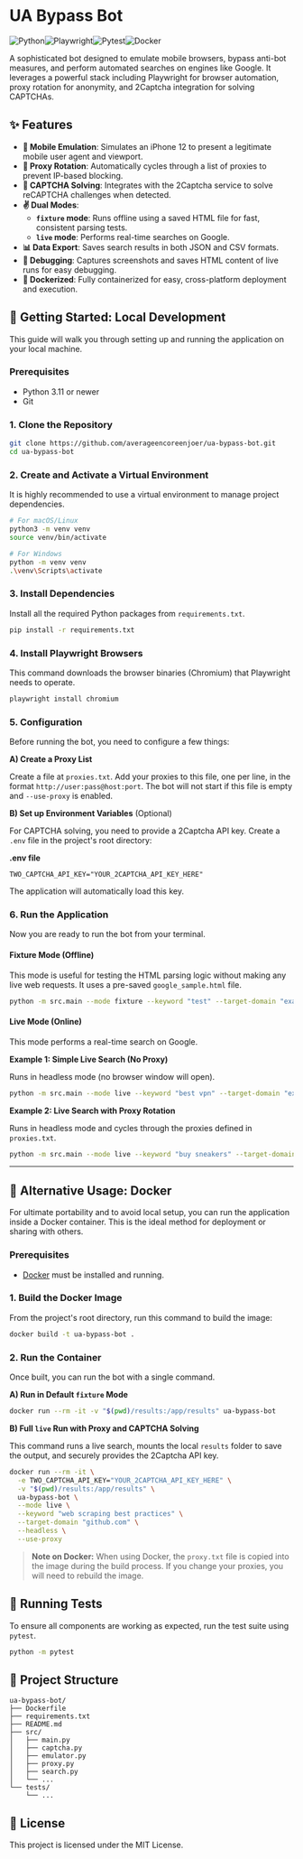 # UA Bypass Bot

![Python](https://img.shields.io/badge/Python-3.11+-blue?style=for-the-badge&logo=python&logoColor=white)![Playwright](https://img.shields.io/badge/Playwright-Automated-green?style=for-the-badge&logo=playwright)![Pytest](https://img.shields.io/badge/Pytest-Tested-green?style=for-the-badge&logo=pytest)![Docker](https://img.shields.io/badge/Docker-Ready-blue?style=for-the-badge&logo=docker&logoColor=white)

A sophisticated bot designed to emulate mobile browsers, bypass anti-bot measures, and perform automated searches on engines like Google. It leverages a powerful stack including Playwright for browser automation, proxy rotation for anonymity, and 2Captcha integration for solving CAPTCHAs.

## ✨ Features

-   **📱 Mobile Emulation**: Simulates an iPhone 12 to present a legitimate mobile user agent and viewport.
-   **🔄 Proxy Rotation**: Automatically cycles through a list of proxies to prevent IP-based blocking.
-   **🤖 CAPTCHA Solving**: Integrates with the 2Captcha service to solve reCAPTCHA challenges when detected.
-   **✌️ Dual Modes**:
    -   **`fixture` mode**: Runs offline using a saved HTML file for fast, consistent parsing tests.
    -   **`live` mode**: Performs real-time searches on Google.
-   **📊 Data Export**: Saves search results in both JSON and CSV formats.
-   **📸 Debugging**: Captures screenshots and saves HTML content of live runs for easy debugging.
-   **🐳 Dockerized**: Fully containerized for easy, cross-platform deployment and execution.

## 🚀 Getting Started: Local Development

This guide will walk you through setting up and running the application on your local machine.

### Prerequisites

-   Python 3.11 or newer
-   Git

### 1. Clone the Repository

```bash
git clone https://github.com/averageencoreenjoer/ua-bypass-bot.git
cd ua-bypass-bot
```

### 2. Create and Activate a Virtual Environment

It is highly recommended to use a virtual environment to manage project dependencies.

```bash
# For macOS/Linux
python3 -m venv venv
source venv/bin/activate

# For Windows
python -m venv venv
.\venv\Scripts\activate
```

### 3. Install Dependencies

Install all the required Python packages from `requirements.txt`.

```bash
pip install -r requirements.txt
```

### 4. Install Playwright Browsers

This command downloads the browser binaries (Chromium) that Playwright needs to operate.

```bash
playwright install chromium
```

### 5. Configuration

Before running the bot, you need to configure a few things:

**A) Create a Proxy List**

Create a file at `proxies.txt`. Add your proxies to this file, one per line, in the format `http://user:pass@host:port`. The bot will not start if this file is empty and `--use-proxy` is enabled.

**B) Set up Environment Variables** (Optional)

For CAPTCHA solving, you need to provide a 2Captcha API key. Create a `.env` file in the project's root directory:

**.env file**
```
TWO_CAPTCHA_API_KEY="YOUR_2CAPTCHA_API_KEY_HERE"
```
The application will automatically load this key.

### 6. Run the Application

Now you are ready to run the bot from your terminal.

#### Fixture Mode (Offline)

This mode is useful for testing the HTML parsing logic without making any live web requests. It uses a pre-saved `google_sample.html` file.

```bash
python -m src.main --mode fixture --keyword "test" --target-domain "example.com"
```

#### Live Mode (Online)

This mode performs a real-time search on Google.

**Example 1: Simple Live Search (No Proxy)**

Runs in headless mode (no browser window will open).

```bash
python -m src.main --mode live --keyword "best vpn" --target-domain "expressvpn.com" --headless
```

**Example 2: Live Search with Proxy Rotation**

Runs in headless mode and cycles through the proxies defined in `proxies.txt`.

```bash
python -m src.main --mode live --keyword "buy sneakers" --target-domain "nike.com" --use-proxy --headless
```
---

## 🐳 Alternative Usage: Docker

For ultimate portability and to avoid local setup, you can run the application inside a Docker container. This is the ideal method for deployment or sharing with others.

### Prerequisites

-   [Docker](https://www.docker.com/get-started) must be installed and running.

### 1. Build the Docker Image

From the project's root directory, run this command to build the image:

```bash
docker build -t ua-bypass-bot .
```

### 2. Run the Container

Once built, you can run the bot with a single command.

**A) Run in Default `fixture` Mode**

```bash
docker run --rm -it -v "$(pwd)/results:/app/results" ua-bypass-bot
```

**B) Full `live` Run with Proxy and CAPTCHA Solving**

This command runs a live search, mounts the local `results` folder to save the output, and securely provides the 2Captcha API key.

```bash
docker run --rm -it \
  -e TWO_CAPTCHA_API_KEY="YOUR_2CAPTCHA_API_KEY_HERE" \
  -v "$(pwd)/results:/app/results" \
  ua-bypass-bot \
  --mode live \
  --keyword "web scraping best practices" \
  --target-domain "github.com" \
  --headless \
  --use-proxy
```

> **Note on Docker:** When using Docker, the `proxy.txt` file is copied into the image during the build process. If you change your proxies, you will need to rebuild the image.

## 🧪 Running Tests

To ensure all components are working as expected, run the test suite using `pytest`.

```bash
python -m pytest
```

## 📂 Project Structure

```
ua-bypass-bot/
├── Dockerfile
├── requirements.txt
├── README.md
├── src/
│   ├── main.py
│   ├── captcha.py
│   ├── emulator.py
│   ├── proxy.py
│   ├── search.py
│   └── ...
└── tests/
    └── ...
```

## 📄 License

This project is licensed under the MIT License.

